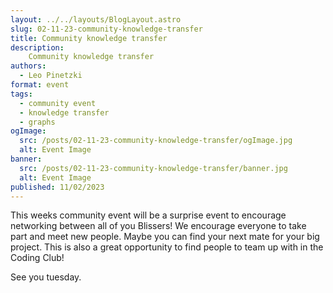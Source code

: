 ```yaml
---
layout: ../../layouts/BlogLayout.astro
slug: 02-11-23-community-knowledge-transfer
title: Community knowledge transfer
description: 
    Community knowledge transfer
authors:
  - Leo Pinetzki
format: event
tags:
  - community event
  - knowledge transfer
  - graphs
ogImage: 
  src: /posts/02-11-23-community-knowledge-transfer/ogImage.jpg
  alt: Event Image
banner: 
  src: /posts/02-11-23-community-knowledge-transfer/banner.jpg
  alt: Event Image
published: 11/02/2023
---
```

This weeks community event will be a surprise event to encourage networking between all of you Blissers! We encourage everyone to take part and meet new people. Maybe you can find your next mate for your big project.
This is also a great opportunity to find people to team up with in the Coding Club!

See you tuesday.
